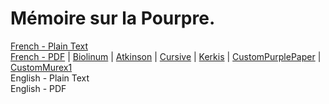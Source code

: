 # Mémoire sur la Pourpre.

[French - Plain Text](full-text-french.md)  
[French - PDF](https://cdn.solaranamnesis.com/Lacaze-Duthiers/pourpre/lacaze_dutheirs_pourpre_1860_french.pdf) | [Biolinum](https://cdn.solaranamnesis.com/Lacaze-Duthiers/pourpre/lacaze_dutheirs_pourpre_1860_french_biolinum.pdf) | [Atkinson](https://cdn.solaranamnesis.com/Lacaze-Duthiers/pourpre/lacaze_dutheirs_pourpre_1860_french_atkinson.pdf) | [Cursive](https://cdn.solaranamnesis.com/Lacaze-Duthiers/pourpre/lacaze_dutheirs_pourpre_1860_french_frcursive.pdf) | [Kerkis](https://cdn.solaranamnesis.com/Lacaze-Duthiers/pourpre/lacaze_dutheirs_pourpre_1860_french_kerkis.pdf) | [CustomPurplePaper](https://cdn.solaranamnesis.com/Lacaze-Duthiers/pourpre/lacaze_dutheirs_pourpre_1860_french_geopaperpurple01.pdf) | [CustomMurex1](https://cdn.solaranamnesis.com/Lacaze-Duthiers/pourpre/lacaze_dutheirs_pourpre_1860_french_murex.pdf)  
English - Plain Text  
English - PDF  
